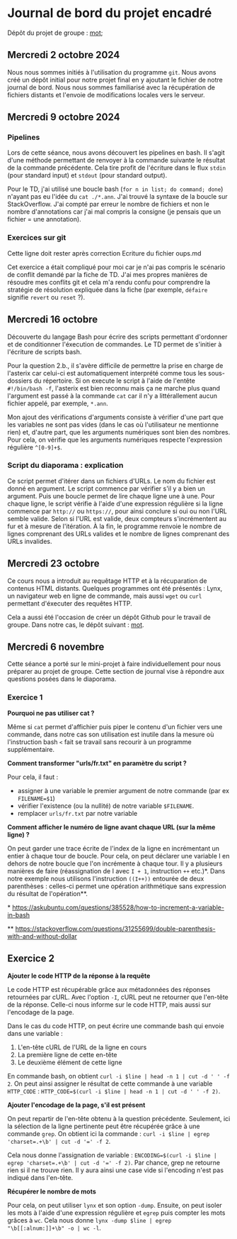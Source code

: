 # Journal de bord du projet encadré

Dépôt du projet de groupe : [mot](https://github.com/16arpi/mot);

## Mercredi 2 octobre 2024

Nous nous sommes initiés à l'utilisation du programme `git`. Nous avons créé un dépôt initial pour notre projet final en y ajoutant le fichier de notre journal de bord. Nous nous sommes familiarisé avec la récupération de fichiers distants et l'envoie de modifications locales vers le serveur.

## Mercredi 9 octobre 2024

### Pipelines

Lors de cette séance, nous avons découvert les pipelines en bash. Il s'agit d'une méthode permettant de renvoyer à la commande suivante le résultat de la commande précédente. Cela tire profit de l'écriture dans le flux `stdin` (pour standard input) et `stdout` (pour standard output).

Pour le TD, j'ai utilisé une boucle bash (`for n in list; do command; done`) n'ayant pas eu l'idée du `cat ./*.ann`. J'ai trouvé la syntaxe de la boucle sur StackOverflow. J'ai compté par erreur le nombre de fichiers et non le nombre d'annotations car j'ai mal compris la consigne (je pensais que un fichier = une annotation).

### Exercices sur git

Cette ligne doit rester après correction
Ecriture du fichier oups.md

Cet exercice a était compliqué pour moi car je n'ai pas compris le scénario de conflit demandé par la fiche de TD. J'ai mes propres manières de résoudre mes conflits git et cela m'a rendu confu pour comprendre la stratégie de résolution expliquée dans la fiche (par exemple, `défaire` signifie `revert` ou `reset` ?).

## Mercredi 16 octobre

Découverte du langage Bash pour écrire des scripts permettant d'ordonner et de conditionner l'éxecution de commandes. Le TD permet de s'initier à l'écriture de scripts bash.

Pour la question 2.b., il s'avère difficile de permettre la prise en charge de l'asterix car celui-ci est automatiquement interprété comme tous les sous-dossiers du répertoire. Si on execute le script à l'aide de l'entête `#!/bin/bash -f`, l'asterix est bien reconnu mais ça ne marche plus quand l'argument est passé à la commande `cat` car il n'y a littérallement aucun fichier appelé, par exemple, `*.ann`.

Mon ajout des vérifications d'arguments consiste à vérifier d'une part que les variables ne sont pas vides (dans le cas où l'utilisateur ne mentionne rien) et, d'autre part, que les arguments numériques sont bien des nombres. Pour cela, on vérifie que les arguments numériques respecte l'expression régulière `^[0-9]+$`.

### Script du diaporama : explication

Ce script permet d'itérer dans un fichiers d'URLs. Le nom du fichier est donné en argument. Le script commence par vérifier s'il y a bien un argument. Puis une boucle permet de lire chaque ligne une à une. Pour chaque ligne, le script vérifie à l'aide d'une expression régulière si la ligne commence par `http://` ou `https://`, pour ainsi conclure si oui ou non l'URL semble valide. Selon si l'URL est valide, deux compteurs s'incrémentent au fur et à mesure de l'itération. À la fin, le programme renvoie le nombre de lignes comprenant des URLs valides et le nombre de lignes comprenant des URLs invalides.

## Mercredi 23 octobre

Ce cours nous a introduit au requêtage HTTP et à la récuparation de contenus HTML distants. Quelques programmes ont été présentés : Lynx, un navigateur web en ligne de commande, mais aussi `wget` ou `curl` permettant d'éxecuter des requêtes HTTP.

Cela a aussi été l'occasion de créer un dépôt Github pour le travail de groupe. Dans notre cas, le dépôt suivant : [mot](https://github.com/16arpi/mot).

## Mercredi 6 novembre

Cette séance a porté sur le mini-projet à faire individuellement pour nous préparer au projet de groupe. Cette section de journal vise à répondre aux questions posées dans le diaporama.

### Exercice 1

**Pourquoi ne pas utiliser cat ?**

Même si `cat` permet d'affichier puis piper le contenu d'un fichier vers une commande, dans notre cas son utilisation est inutile dans la mesure où l'instruction bash `<` fait se travail sans recourir à un programme supplémentaire.

**Comment transformer "urls/fr.txt" en paramètre du script ?**

Pour cela, il faut :
* assigner à une variable le premier argument de notre commande (par ex `FILENAME=$1`)
* vérifier l'existence (ou la nullité) de notre variable `$FILENAME`.
* remplacer `urls/fr.txt` par notre variable

**Comment afficher le numéro de ligne avant chaque URL (sur la même ligne) ?**

On peut garder une trace écrite de l'index de la ligne en incrémentant un entier à chaque tour de boucle. Pour cela, on peut déclarer une variable I en dehors de notre boucle que l'on incrémente à chaque tour. Il y a plusieurs manières de faire (réassignation de I avec `I + 1`, instruction `++` etc.)*. Dans notre exemple nous utilisons l'instruction `((I++))` entourée de deux parenthèses : celles-ci permet une opération arithmétique sans expression du résultat de l'opération**.

\* https://askubuntu.com/questions/385528/how-to-increment-a-variable-in-bash

\** https://stackoverflow.com/questions/31255699/double-parenthesis-with-and-without-dollar

## Exercice 2

**Ajouter le code HTTP de la réponse à la requête**

Le code HTTP est récupérable grâce aux métadonnées des réponses retournées par cURL. Avec l'option `-I`, cURL peut ne retourner que l'en-tête de la réponse. Celle-ci nous informe sur le code HTTP, mais aussi sur l'encodage de la page.

Dans le cas du code HTTP, on peut écrire une commande bash qui envoie dans une variable :
1. L'en-tête cURL de l'URL de la ligne en cours
2. La première ligne de cette en-tête
3. Le deuxième élément de cette ligne

En commande bash, on obtient `curl -i $line | head -n 1 | cut -d ' ' -f 2`. On peut ainsi assigner le résultat de cette commande à une variable `HTTP_CODE` : `HTTP_CODE=$(curl -i $line | head -n 1 | cut -d ' ' -f 2)`.

**Ajouter l'encodage de la page, s'il est présent**

On peut repartir de l'en-tête obtenu à la question précédente. Seulement, ici la sélection de la ligne pertinente peut être récupérée grâce à une commande `grep`. On obtient ici la commande : `curl -i $line | egrep 'charset=.+\b' | cut -d '=' -f 2`.

Cela nous donne l'assignation de variable : `ENCODING=$(curl -i $line | egrep 'charset=.+\b' | cut -d '=' -f 2)`. Par chance, grep ne retourne rien si il ne trouve rien. Il y aura ainsi une case vide si l'encoding n'est pas indiqué dans l'en-tête.

**Récupérer le nombre de mots**

Pour cela, on peut utiliser `lynx` et son option `-dump`. Ensuite, on peut isoler les mots à l'aide d'une expression régulière et `egrep` puis compter les mots grâces à `wc`. Cela nous donne `lynx -dump $line | egrep "\b[[:alnum:]]+\b" -o | wc -l`.
